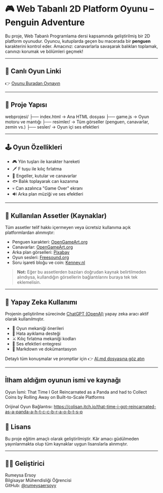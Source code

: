 # 🎮 Web Tabanlı 2D Platform Oyunu – Penguin Adventure

Bu proje, Web Tabanlı Programlama dersi kapsamında geliştirilmiş bir 2D platform oyunudur. Oyuncu, kutuplarda geçen bu macerada bir **penguen** karakterini kontrol eder. Amacınız: canavarlarla savaşarak balıkları toplamak, canınızı korumak ve bölümleri geçmek!

---

## 🔗 Canlı Oyun Linki

👉 [Oyunu Buradan Oynayın](https://rumeysaersoyy.github.io/webprojesi)

---

## 📁 Proje Yapısı
webprojesi/
├── index.html → Ana HTML dosyası
├── game.js → Oyun motoru ve mantığı
├── resimler/ → Tüm görseller (penguen, canavarlar, zemin vs.)
├── sesler/ → Oyun içi ses efektleri


---

## 🕹️ Oyun Özellikleri

- 🎮 Yön tuşları ile karakter hareketi
- 🗡️ F tuşu ile kılıç fırlatma
- 🧊 Engeller, kutular ve canavarlar
- 🐟 Balık toplayarak can kazanma
- 💀 Can azalınca "Game Over" ekranı
- 🔊 Arka plan müziği ve ses efektleri

---

## 🎨 Kullanılan Assetler (Kaynaklar)

Tüm assetler telif hakkı içermeyen veya ücretsiz kullanıma açık platformlardan alınmıştır:

- Penguen karakteri: [OpenGameArt.org](https://opengameart.org/)
- Canavarlar: [OpenGameArt.org](https://opengameart.org/)
- Arka plan görselleri: [Pixabay](https://pixabay.com/)
- Oyun sesleri: [Freesound.org](https://freesound.org/)
- Soru işareti bloğu ve coin: [Kenney.nl](https://kenney.nl/assets)

> **Not:** Eğer bu assetlerden bazıları doğrudan kaynak belirtilmeden alındıysa, kullandığın görsellerin bağlantılarını buraya tek tek eklemelisin.

---
## 🧠 Yapay Zeka Kullanımı

Projenin geliştirilme sürecinde [ChatGPT (OpenAI)](https://chat.openai.com/) yapay zeka aracı aktif olarak kullanılmıştır.

- 🎯 Oyun mekaniği önerileri
- 🐞 Hata ayıklama desteği
- ⚔️ Kılıç fırlatma mekaniği kodları
- 🎵 Ses efektleri entegresi
- 📝 Markdown ve dokümantasyon

Detaylı tüm konuşmalar ve promptlar için 👉 [AI.md dosyasına göz atın](./AI.md)

---

## İlham aldığım oyunun ismi ve kaynağı
Oyun İsmi:
That Time I Got Reincarnated as a Panda and had to Collect Coins by Rolling Away on Built-to-Scale Platforms

Orijinal Oyun Bağlantısı:
https://colisan.itch.io/that-time-i-got-reincarnated-as-a-panda-a-h-t-c-c-b-r-a-o-b-t-s-p


## 📌 Lisans

Bu proje eğitim amaçlı olarak geliştirilmiştir. Kâr amacı güdülmeden yayınlanmakta olup tüm kaynaklar uygun lisanslarla alınmıştır.

---
## 👩‍💻 Geliştirici

Rumeysa Ersoy  
Bilgisayar Mühendisliği Öğrencisi  
GitHub: [@rumeysaersoyy](https://github.com/rumeysaersoyy)
